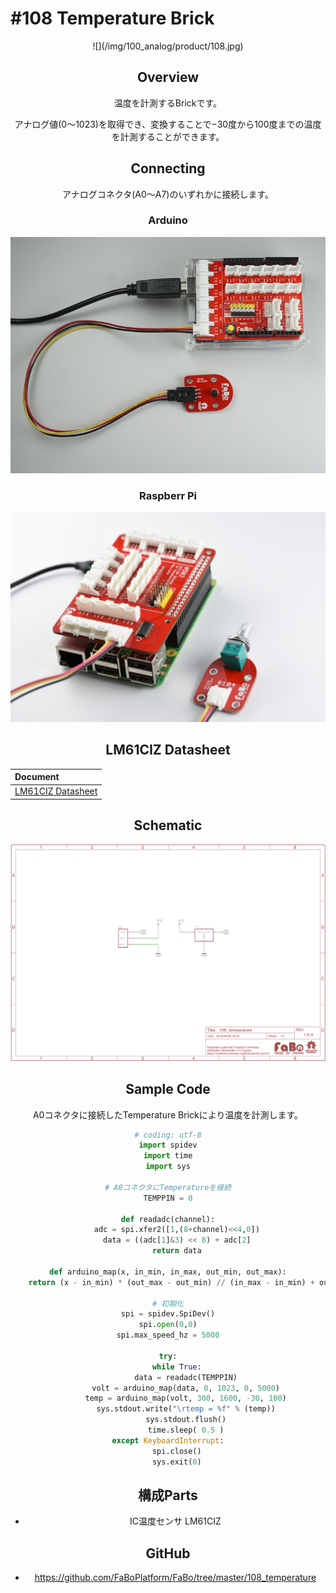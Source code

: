 # #108 Temperature Brick
<center>![](/img/100_analog/product/108.jpg)
<!--COLORME-->

## Overview
温度を計測するBrickです。

アナログ値(0〜1023)を取得でき、変換することで−30度から100度までの温度を計測することができます。

## Connecting

アナログコネクタ(A0〜A7)のいずれかに接続します。
### Arduino
![](/img/100_analog/connect/108_temperature_connect.jpg)

### Raspberr Pi
![](/img/100_analog/connect/104_connect_with_rasppi.jpg)

## LM61CIZ Datasheet
| Document |
|:--|
| [LM61CIZ Datasheet](http://akizukidenshi.com/catalog/g/gI-02726/) |

## Schematic
![](/img/100_analog/schematic/108_temperature.png)


## Sample Code

A0コネクタに接続したTemperature Brickにより温度を計測します。

```python
# coding: utf-8
import spidev
import time
import sys

# A0コネクタにTemperatureを接続
TEMPPIN = 0

def readadc(channel):
	adc = spi.xfer2([1,(8+channel)<<4,0])
	data = ((adc[1]&3) << 8) + adc[2]
	return data

def arduino_map(x, in_min, in_max, out_min, out_max):
	return (x - in_min) * (out_max - out_min) // (in_max - in_min) + out_min

# 初期化
spi = spidev.SpiDev()
spi.open(0,0)
spi.max_speed_hz = 5000

try:
	while True:
		data = readadc(TEMPPIN)
		volt = arduino_map(data, 0, 1023, 0, 5000)
		temp = arduino_map(volt, 300, 1600, -30, 100)
		sys.stdout.write("\rtemp = %f" % (temp))
        sys.stdout.flush()
		time.sleep( 0.5 )
except KeyboardInterrupt:
	spi.close()
	sys.exit(0)
```

## 構成Parts
- IC温度センサ LM61CIZ

## GitHub
- https://github.com/FaBoPlatform/FaBo/tree/master/108_temperature
